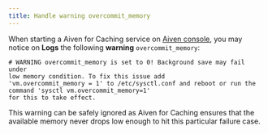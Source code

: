 ```yaml
---
title: Handle warning overcommit_memory
---
```


When starting a Aiven for Caching service on [Aiven
console](https://console.aiven.io/), you may notice on **Logs** the
following **warning** `overcommit_memory`:

```plaintext
# WARNING overcommit_memory is set to 0! Background save may fail under
low memory condition. To fix this issue add
'vm.overcommit_memory = 1' to /etc/sysctl.conf and reboot or run the command 'sysctl vm.overcommit_memory=1'
for this to take effect.
```

This warning can be safely ignored as Aiven for Caching ensures that
the available memory never drops low enough to hit this particular
failure case.
